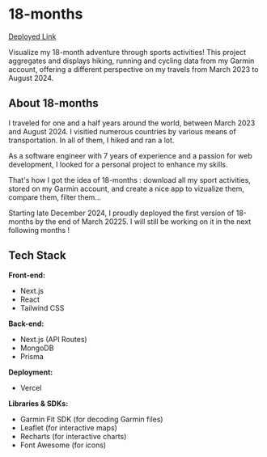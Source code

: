 # 18-months

[Deployed Link](https://18-months.vercel.app/)

Visualize my 18-month adventure through sports activities! This project aggregates and displays hiking, running and cycling data from my Garmin account, offering a different perspective on my travels from March 2023 to August 2024.

## About 18-months

I traveled for one and a half years around the world, between March 2023 and August 2024.
I visitied numerous countries by various means of transportation. In all of them, I hiked and ran a lot.

As a software engineer with 7 years of experience and a passion for web development, I looked for a personal project to enhance my skills.

That's how I got the idea of 18-months : download all my sport activities, stored on my Garmin account, and create a nice app
to vizualize them, compare them, filter them...

Starting late December 2024, I proudly deployed the first version of 18-months by the end of March 20225.
I will still be working on it in the next following months !

## Tech Stack

**Front-end:**

- Next.js
- React
- Tailwind CSS

**Back-end:**

- Next.js (API Routes)
- MongoDB
- Prisma

**Deployment:**

- Vercel

**Libraries & SDKs:**

- Garmin Fit SDK (for decoding Garmin files)
- Leaflet (for interactive maps)
- Recharts (for interactive charts)
- Font Awesome (for icons)
